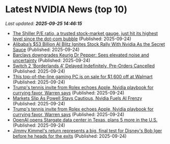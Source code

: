 # Latest NVIDIA News (top 10)
_Last updated: **2025-09-25 14:46:15**_

- [The Shiller P/E ratio, a trusted stock-market gauge, just hit its highest level since the dot-com bubble](https://markets.businessinsider.com/news/stocks/stock-market-outlook-shiller-pe-ratio-dot-com-bubble-ai-2025-9) (Published: 2025-09-24)
- [Alibaba’s $53 Billion AI Blitz Ignites Stock Rally With Nvidia As the Secret Sauce](https://biztoc.com/x/90eef42daa1a29da) (Published: 2025-09-24)
- [Barclays downgrades Keurig Dr Pepper: Sees elevated noise and uncertainty](https://finance.yahoo.com/news/barclays-downgrades-keurig-dr-pepper-143633468.html) (Published: 2025-09-24)
- [Switch 2 ‘Borderlands 4’ Delayed Indefinitely, Pre-Orders Cancelled](https://www.forbes.com/sites/paultassi/2025/09/24/switch-2-borderlands-4-delayed-indefinitely-pre-orders-cancelled/) (Published: 2025-09-24)
- [This top-of-the-line gaming PC is on sale for $1,600 off at Walmart](https://www.zdnet.com/article/this-top-of-the-line-gaming-pc-is-on-sale-for-1600-off-at-walmart/) (Published: 2025-09-24)
- [Trump's tennis invite from Rolex echoes Apple, Nvidia playbook for currying favor, Warren says](https://biztoc.com/x/e8e2c5a465faba5e) (Published: 2025-09-24)
- [Markets Slip As Powell Stays Cautious, Nvidia Fuels AI Frenzy](https://www.forbes.com/sites/jjkinahan/2025/09/24/markets-slip-as-powell-stays-cautious-nvidia-fuels-ai-frenzy/) (Published: 2025-09-24)
- [Trump's tennis invite from Rolex echoes Apple, Nvidia playbook for currying favor, Warren says](https://www.cnbc.com/2025/09/24/elizabeth-warren-trump-rolex-tennis-invite-apple-nvidia.html) (Published: 2025-09-24)
- [OpenAI opens Stargate data center in Texas, plans 5 more in the U.S.](https://www.upi.com/Top_News/US/2025/09/24/openAI-stargate-data-center-texas-5-new/4891758719117/) (Published: 2025-09-24)
- [Jimmy Kimmel's return represents a big, final test for Disney's Bob Iger before he heads for the exits](https://www.businessinsider.com/bob-iger-disney-ceo-navigating-jimmy-kimmel-suspension-legacy-2025-9) (Published: 2025-09-24)
